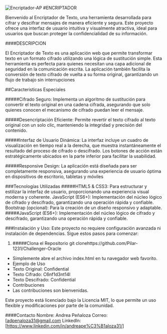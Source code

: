 ![Encriptador-AP](https://github.com/user-attachments/assets/2317641a-1317-4d3c-ba0c-7b71f0290b66)
#ENCRIPTADOR
<p>
Bienvenido al Encriptador de Texto, una herramienta desarrollada para cifrar y descifrar mensajes de manera eficiente y segura. Este proyecto ofrece una interfaz de usuario intuitiva y visualmente atractiva, ideal para usuarios que buscan proteger la confidencialidad de su información.
</p>

####DESCRIPCION 

El Encriptador de Texto es una aplicación web que permite transformar texto en un formato cifrado utilizando una lógica de sustitución simple. Esta herramienta es perfecta para quienes necesitan una capa adicional de seguridad en la comunicación escrita. La aplicación también facilita la conversión de texto cifrado de vuelta a su forma original, garantizando un flujo de trabajo sin interrupciones

##Caracteristicas Especiales

#####Cifrado Seguro:
Implementa un algoritmo de sustitución para convertir el texto original en una cadena cifrada, asegurando que solo quienes conocen el mecanismo de cifrado puedan leer el mensaje.

#####Desencriptación Eficiente: 
Permite revertir el texto cifrado al texto original con un solo clic, manteniendo la integridad y precisión del contenido.

#####Interfaz de Usuario Dinámica: 
La interfaz incluye un cuadro de visualización en tiempo real a la derecha, que muestra instantáneamente el resultado del proceso de cifrado o descifrado. Los botones de acción están estratégicamente ubicados en la parte inferior para facilitar la usabilidad.

#####Responsive Design: 
La aplicación está diseñada para ser completamente responsiva, asegurando una experiencia de usuario óptima en dispositivos de escritorio, tabletas y móviles

###Tecnologías Utilizadas
#####HTML5 & CSS3:
Para estructurar y estilizar la interfaz de usuario, proporcionando una experiencia visual moderna y coherente.
JavaScript (ES6+): Implementación del núcleo lógico de cifrado y descifrado, garantizando una operación rápida y confiable.
Bootstrap (opcional): Para la creación de un diseño responsivo y adaptable.
#####JavaScript (ES6+):
Implementación del núcleo lógico de cifrado y descifrado, garantizando una operación rápida y confiable.

###Instalación y Uso:
Este proyecto no requiere configuración avanzada ni instalación de dependencias. Sigue estos pasos para comenzar:

1. #####Clona el Repositorio
git clonehttps://github.com/Pilar-1231/Challenger-Oracle

- Simplemente abre el archivo index.html en tu navegador web favorito.
- Ejemplo de Uso
- Texto Original: Confidential
- Texto Cifrado: C6nf1d3nt14l
- Texto Descifrado: Confidential
- Contribuciones
- Las contribuciones son bienvenidas.

Este proyecto está licenciado bajo la Licencia MIT, lo que permite un uso flexible y modificaciones por parte de la comunidad. 

####Contacto
Nombre: Andrea Peñaloza
Correo: [adpenaloza31@gmail.com
LinkedIn: [https://www.linkedin.com/in/andreape%C3%B1aloza31/]


